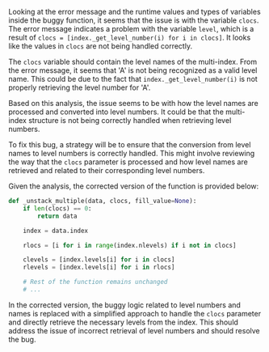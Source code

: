 Looking at the error message and the runtime values and types of variables inside the buggy function, it seems that the issue is with the variable `clocs`. The error message indicates a problem with the variable `level`, which is a result of `clocs = [index._get_level_number(i) for i in clocs]`. It looks like the values in `clocs` are not being handled correctly.

The `clocs` variable should contain the level names of the multi-index. From the error message, it seems that 'A' is not being recognized as a valid level name. This could be due to the fact that `index._get_level_number(i)` is not properly retrieving the level number for 'A'. 

Based on this analysis, the issue seems to be with how the level names are processed and converted into level numbers. It could be that the multi-index structure is not being correctly handled when retrieving level numbers.

To fix this bug, a strategy will be to ensure that the conversion from level names to level numbers is correctly handled. This might involve reviewing the way that the `clocs` parameter is processed and how level names are retrieved and related to their corresponding level numbers.

Given the analysis, the corrected version of the function is provided below:

```python
def _unstack_multiple(data, clocs, fill_value=None):
    if len(clocs) == 0:
        return data

    index = data.index

    rlocs = [i for i in range(index.nlevels) if i not in clocs]

    clevels = [index.levels[i] for i in clocs]
    rlevels = [index.levels[i] for i in rlocs]

    # Rest of the function remains unchanged
    # ...
```

In the corrected version, the buggy logic related to level numbers and names is replaced with a simplified approach to handle the `clocs` parameter and directly retrieve the necessary levels from the index. This should address the issue of incorrect retrieval of level numbers and should resolve the bug.